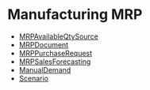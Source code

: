 <div class="ignore-in-full-text-search">

# Manufacturing MRP
  - [MRPAvailableQtySource](/modules/manufacturing-mrp/MRPAvailableQtySource.md)
  - [MRPDocument](/modules/manufacturing-mrp/MRPDocument.md)
  - [MRPPurchaseRequest](/modules/manufacturing-mrp/MRPPurchaseRequest.md)
  - [MRPSalesForecasting](/modules/manufacturing-mrp/MRPSalesForecasting.md)
  - [ManualDemand](/modules/manufacturing-mrp/ManualDemand.md)
  - [Scenario](/modules/manufacturing-mrp/Scenario.md)

</div>
